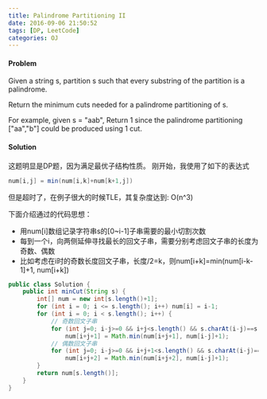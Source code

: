 ```yaml
---
title: Palindrome Partitioning II
date: 2016-09-06 21:50:52
tags: [DP, LeetCode]
categories: OJ
---
```


#### Problem
Given a string s, partition s such that every substring of the partition is a palindrome.

Return the minimum cuts needed for a palindrome partitioning of s.

For example, given s = "aab",
Return 1 since the palindrome partitioning ["aa","b"] could be produced using 1 cut.


#### Solution
这题明显是DP题，因为满足最优子结构性质。
刚开始，我使用了如下的表达式
```java
num[i,j] = min(num[i,k]+num[k+1,j])
```
但是超时了，在例子很大的时候TLE，其复杂度达到: O(n^3)

下面介绍通过的代码思想：
- 用num[i]数组记录字符串s的[0~i-1]子串需要的最小切割次数
- 每到一个i，向两侧延伸寻找最长的回文子串，需要分别考虑回文子串的长度为奇数、偶数
- 比如考虑在i时的奇数长度回文子串，长度/2=k，则num[i+k]=min(num[i-k-1]+1, num[i+k])

```java
public class Solution {
    public int minCut(String s) {
        int[] num = new int[s.length()+1];
    	for (int i = 0; i <= s.length(); i++) num[i] = i-1;
        for (int i = 0; i < s.length(); i++) {
        	// 奇数回文子串
        	for (int j=0; i-j>=0 && i+j<s.length() && s.charAt(i-j)==s.charAt(i+j); j++)
        		num[i+j+1] = Math.min(num[i+j+1], num[i-j]+1);
        	// 偶数回文子串
        	for (int j=0; i-j>=0 && i+j+1<s.length() && s.charAt(i-j)==s.charAt(i+j+1); j++)
        		num[i+j+2] = Math.min(num[i+j+2], num[i-j]+1);
        }
        return num[s.length()];
    }
}
```